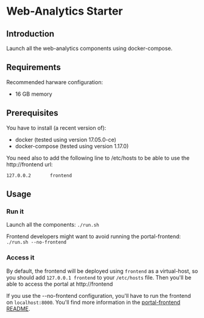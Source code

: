 # Web-Analytics Starter

## Introduction

Launch all the web-analytics components using docker-compose.

## Requirements

Recommended harware configuration:
* 16 GB memory

## Prerequisites

You have to install (a recent version of):
* docker (tested using version 17.05.0-ce)
* docker-compose (tested using version 1.17.0)

You need also to add the following line to /etc/hosts to be able to use the http://frontend url:

```
127.0.0.2       frontend
```

## Usage

### Run it

Launch all the components:
`./run.sh`

Frontend developers might want to avoid running the portal-frontend:
`./run.sh --no-frontend`

### Access it

By default, the frontend will be deployed using `frontend` as a virtual-host,
so you should add `127.0.0.1 frontend` to your `/etc/hosts` file. Then you'll
be able to access the portal at http://frontend

If you use the --no-frontend configuration, you'll have to run the frontend on
`localhost:8000`. You'll find more information in the
[portal-frontend README](https://github.com/HBPMedical/portal-frontend/blob/master/README.md).
